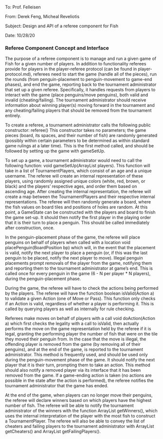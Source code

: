 To: Prof. Felleisen

From: Derek Feng, Micheal Reveliotis

Subject: Design and API of a referee component for Fish

Date: 10/28/20

### Referee Component Concept and Interface

The purpose of a referee component is to manage and run a given game of Fish for a given number of players. In addition to functionality referees provide for players in the player-referee protocol (can be found in player-protocol.md), referees need to start the game (handle all of the pieces), run the rounds (from penguin-placement to penguin-movement to game-end phases), and end the game, reporting back to the tournament administrator that set up a given referee. Specifically, it handles requests from players to interact with the game (place penguins/move penguins), both valid and invalid (cheating/failing). The tournament administrator should receive information about winning player(s) moving forward in the tournament and any cheating/failing players that should be removed from the tournament entirely. 

To create a referee, a tournament administrator calls the following public constructor:
	referee()
This constructor takes no parameters; the game pieces (board, its spaces, and their number of fish) are randomly generated (possibly within certain parameters to be determined as within standard game rulings at a later time). This is the first method called, and should be followed by setting up the game with gameSetUp.

To set up a game, a tournament administrator would need to call the following function:
void gameSetUp(ArrayList<TournamentPlayer> players).
This function will take in a list of TournamentPlayers, which consist of an age and a unique username. The referee will create an internal representation of these players, using randomly assigned unique colors (white, red, brown, or black) and the players’ respective ages, and order them based on ascending age. After creating the internal representation, the referee will create a map between the TournamentPlayers and their respective internal representations. The referee will then randomly generate a board, where the fish values on board tiles and positions of holes are random. At this point, a GameState can be constructed with the players and board to finish the game set-up. It should then notify the first player in the playing order that it is their turn to place a penguin. This should be called immediately after construction, once.

In the penguin-placement phase of the game, the referee will place penguins on behalf of players when called with a location
	void placePenguin(BoardPosition bp)
which will, in the event that the placement is valid, notify the next player to place a penguin (or, if this was the last penguin to be placed, notify the next player to move). Illegal penguin placements prompt removals of the player from the game, notifying them and reporting them to the tournament administrator at game’s end. This is called once for every penguin in the game (6 - N per player * N players), during the penguin-placement phase.

During the game, the referee will have to check the actions being performed by the players. The referee will have the function
	boolean isValid(Action a)
to validate a given Action (one of Move or Pass). This function only checks if an Action is valid, regardless of whether a player is performing it. This is called by querying players as well as internally for rule checking.

Referees make moves on behalf of players with a call 
	void doAction(Action a)
which first checks the legality with a call to isValid, then actually performs the move on the game representation held by the referee if it is legal, granting the performing player the number of fish that were on the tile they moved their penguin from. In the case that the move is illegal, the offending player is removed from the game (by removing all of their penguins), and at the end of the game, is reported to the tournament administrator. This method is frequently used, and should be used only during the penguin-movement phase of the game. It should notify the next player that it is their turn, prompting them to take an action. This method should also notify a removed player via its interface that it has been removed from the game. If a game-ending action is taken (no actions are possible in the state after the action is performed), the referee notifies the tournament administrator that the game has ended.

At the end of the game, when players can no longer move their penguins, the referee will declare winners based on which players have the highest number of fish. The referee will be able to notify the tournament administrator of the winners with the function
ArrayList<TournamentPlayer> getWinners(),
which uses the internal interpretation of the player with the most fish to construct a TournamentPlayer. The referee will also be able to convey the list of cheaters and failing players to the tournament administrator with
ArrayList<TournamentPlayer> getCheaters()
and
ArrayList<TournamentPlayer> getFailingPlayers().


